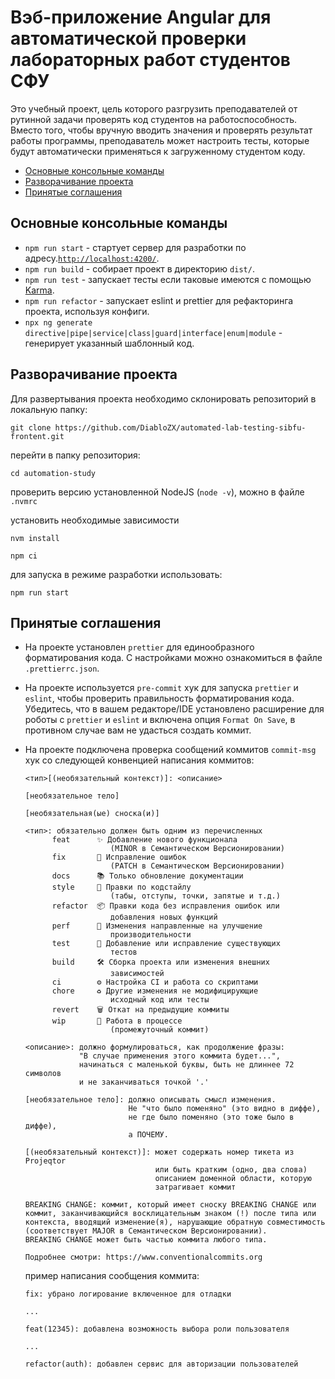 # Вэб-приложение Angular для автоматической проверки лабораторных работ студентов СФУ

Это учебный проект, цель которого разгрузить преподавателей от рутинной задачи проверять код студентов на работоспособность.
Вместо того, чтобы вручную вводить значения и проверять результат работы программы, преподаватель может настроить
тесты, которые будут автоматически применяться к загруженному студентом коду.

- [Основные консольные команды](#основные-консольные-команды)
- [Разворачивание проекта](#разворачивание-проекта)
- [Принятые соглашения](#принятые-соглашения)

## Основные консольные команды

- `npm run start` - стартует сервер для разработки по адресу.[`http://localhost:4200/`](http://localhost:4200/).
- `npm run build` - собирает проект в директорию `dist/`.
- `npm run test` - запускает тесты если таковые имеются с помощью [Karma](https://karma-runner.github.io).
- `npm run refactor` - запускает eslint и prettier для рефакторинга проекта, используя конфиги.
- `npx ng generate directive|pipe|service|class|guard|interface|enum|module` - генерирует указанный шаблонный код.

## Разворачивание проекта

Для развертывания проекта необходимо склонировать репозиторий в локальную папку:

```shell
git clone https://github.com/DiabloZX/automated-lab-testing-sibfu-frontent.git
```

перейти в папку репозитория:

```shell
cd automation-study
```

проверить версию установленной NodeJS (`node -v`), можно в файле `.nvmrc`

установить необходимые зависимости

```shell
nvm install
```

```shell
npm ci
```

для запуска в режиме разработки использовать:

```shell
npm run start
```

## Принятые соглашения

- На проекте установлен `prettier` для единообразного форматирования кода. С настройками можно ознакомиться в файле `.prettierrc.json`.
- На проекте используется `pre-commit` хук для запуска `prettier` и `eslint`, чтобы проверить правильность форматирования кода. Убедитесь,
  что в вашем редакторе/IDE установлено расширение для роботы с `prettier` и `eslint` и включена опция `Format On Save`,
  в противном случае вам не удасться создать коммит.
- На проекте подключена проверка сообщений коммитов `commit-msg` хук со следующей конвенцией написания коммитов:

  ```
  <тип>[(необязательный контекст)]: <описание>

  [необязательное тело]

  [необязательная(ые) сноска(и)]

  <тип>: обязательно должен быть одним из перечисленных
        feat      ✨ Добавление нового функционала
                     (MINOR в Cемантическом Версионировании)
        fix       🐛 Исправление ошибок
                     (PATCH в Cемантическом Версионировании)
        docs      📚 Только обновление документации
        style     💎 Правки по кодстайлу
                     (табы, отступы, точки, запятые и т.д.)
        refactor  📦 Правки кода без исправления ошибок или
                     добавления новых функций
        perf      🚀 Изменения направленные на улучшение
                     производительности
        test      🚨 Добавление или исправление существующих
                     тестов
        build     🛠️ Сборка проекта или изменения внешних
                     зависимостей
        ci        ⚙️ Настройка CI и работа со скриптами
        chore     ♻️ Другие изменения не модифицирующие
                     исходный код или тесты
        revert    🗑️ Откат на предыдущие коммиты
        wip       🐒 Работа в процессе
                     (промежуточный коммит)

  <описание>: должно формулироваться, как продолжение фразы:
              "В случае применения этого коммита будет...",
              начинаться с маленькой буквы, быть не длиннее 72 символов
              и не заканчиваться точкой '.'

  [необязательное тело]: должно описывать смысл изменения.
                         Не "что было поменяно" (это видно в диффе),
                         не где было поменяно (это тоже было в диффе),
                         а ПОЧЕМУ.

  [(необязательный контекст)]: может содержать номер тикета из Projeqtor
                               или быть кратким (одно, два слова)
                               описанием доменной области, которую
                               затрагивает коммит

  BREAKING CHANGE: коммит, который имеет сноску BREAKING CHANGE или
  коммит, заканчивающийся восклицательным знаком (!) после типа или
  контекста, вводящий изменение(я), нарушающие обратную совместимость
  (соответствует MAJOR в Cемантическом Версионировании).
  BREAKING CHANGE может быть частью коммита любого типа.

  Подробнее смотри: https://www.conventionalcommits.org
  ```

  пример написания сообщения коммита:

  ```
  fix: убрано логирование включенное для отладки

  ...

  feat(12345): добавлена возможность выбора роли пользователя

  ...

  refactor(auth): добавлен сервис для авторизации пользователей
  ```
